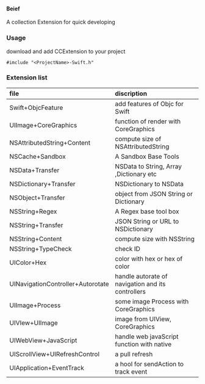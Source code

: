 
#### Beief
 A collection Extension for quick developing

### Usage
download and add CCExtension to your project
```
#imclude "<ProjectName>-Swift.h"
```

### Extension list
|file|discription|
|:---|:---|
|Swift+ObjcFeature|add features of Objc for Swift|
|UIImage+CoreGraphics|function of render with CoreGraphics|
|NSAttributedString+Content|compute size of NSAttributedString|
|NSCache+Sandbox|A Sandbox Base Tools|
|NSData+Transfer|NSData to String, Array ,Dictionary etc|
|NSDictionary+Transfer|NSDictionary to NSData|
|NSObject+Transfer|object from JSON String or Dictionary|
|NSString+Regex|A Regex base tool box|
|NSString+Transfer|JSON String or URL to NSDictionary|
|NSString+Content|compute size with NSString|
|NSString+TypeCheck|check ID|
|UIColor+Hex|color with hex or hex of color|
|UINavigationController+Autorotate|handle autorate of navigation and its controllers|
|UIImage+Process|some image Process with CoreGraphics| 
|UIVIew+UIImage|image from UIView, CoreGraphics|
|UIWebView+JavaScript|handle web javaScript function with native|
|UIScrollView+UIRefreshControl|a pull refresh|
|UIApplication+EventTrack|a hool for sendAction to track event|